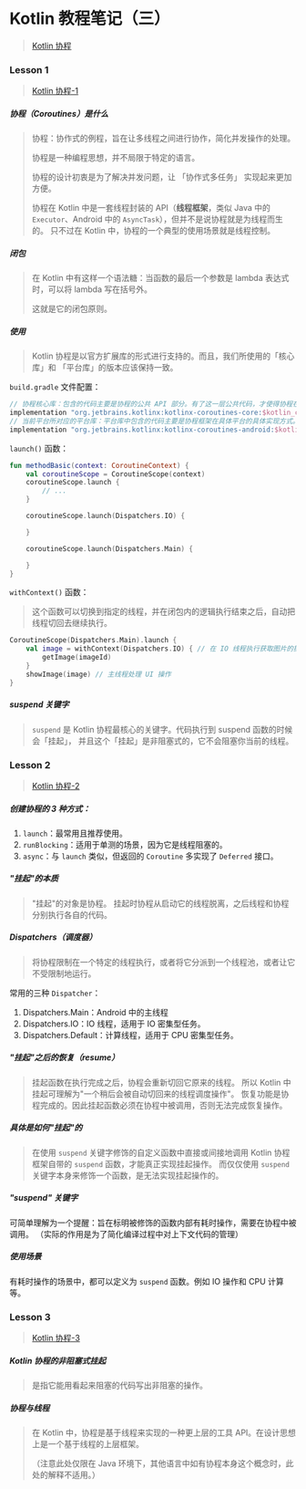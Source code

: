 # Kotlin 教程笔记（三）
> [Kotlin 协程](https://kaixue.io/tag/kotlin-coroutines/)

### Lesson 1
> [Kotlin 协程-1](https://kaixue.io/kotlin-coroutines-1/)

##### 协程（Coroutines）是什么
> 协程：协作式的例程，旨在让多线程之间进行协作，简化并发操作的处理。
> 
> 协程是一种编程思想，并不局限于特定的语言。
>
> 协程的设计初衷是为了解决并发问题，让 「协作式多任务」 实现起来更加方便。
>
> 协程在 Kotlin 中是一套线程封装的 API（**线程框架**，类似 Java 中的 `Executor`、Android 中的 `AsyncTask`），但并不是说协程就是为线程而生的。
> 只不过在 Kotlin 中，协程的一个典型的使用场景就是线程控制。

##### 闭包
> 在 Kotlin 中有这样一个语法糖：当函数的最后一个参数是 lambda 表达式时，可以将 lambda 写在括号外。
>
> 这就是它的闭包原则。

##### 使用
> Kotlin 协程是以官方扩展库的形式进行支持的。而且，我们所使用的「核心库」和 「平台库」的版本应该保持一致。

`build.gradle` 文件配置：
```groovy
// 协程核心库：包含的代码主要是协程的公共 API 部分。有了这一层公共代码，才使得协程在各个平台上的接口得到统一。
implementation "org.jetbrains.kotlinx:kotlinx-coroutines-core:$kotlin_coroutines"
// 当前平台所对应的平台库：平台库中包含的代码主要是协程框架在具体平台的具体实现方式。因为多线程在各个平台的实现方式是有所差异的。
implementation "org.jetbrains.kotlinx:kotlinx-coroutines-android:$kotlin_coroutines"
```

`launch()` 函数：
```kotlin
fun methodBasic(context: CoroutineContext) {
    val coroutineScope = CoroutineScope(context)
    coroutineScope.launch {
        // ...
    }

    coroutineScope.launch(Dispatchers.IO) {

    }

    coroutineScope.launch(Dispatchers.Main) {

    }
}
```
`withContext()` 函数：
> 这个函数可以切换到指定的线程，并在闭包内的逻辑执行结束之后，自动把线程切回去继续执行。
```kotlin
CoroutineScope(Dispatchers.Main).launch {
    val image = withContext(Dispatchers.IO) { // 在 IO 线程执行获取图片的操作，结束后自动回到主线程
        getImage(imageId)
    }
    showImage(image) // 主线程处理 UI 操作
}
```

##### suspend 关键字
> `suspend` 是 Kotlin 协程最核心的关键字。代码执行到 suspend 函数的时候会「挂起」，
并且这个「挂起」是非阻塞式的，它不会阻塞你当前的线程。

### Lesson 2
> [Kotlin 协程-2](https://kaixue.io/kotlin-coroutines-2/)

##### 创建协程的 3 种方式：
1. `launch`：最常用且推荐使用。
2. `runBlocking`：适用于单测的场景，因为它是线程阻塞的。
3. `async`：与 `launch` 类似，但返回的 `Coroutine` 多实现了 `Deferred` 接口。

##### "挂起"的本质
> "挂起"的对象是协程。
> 挂起时协程从启动它的线程脱离，之后线程和协程分别执行各自的代码。

##### Dispatchers（调度器）
> 将协程限制在一个特定的线程执行，或者将它分派到一个线程池，或者让它不受限制地运行。

常用的三种 `Dispatcher`：
1. Dispatchers.Main：Android 中的主线程
2. Dispatchers.IO：IO 线程，适用于 IO 密集型任务。
3. Dispatchers.Default：计算线程，适用于 CPU 密集型任务。

##### "挂起"之后的恢复（resume）
> 挂起函数在执行完成之后，协程会重新切回它原来的线程。
> 所以 Kotlin 中挂起可理解为"一个稍后会被自动切回来的线程调度操作"。
> 恢复功能是协程完成的。因此挂起函数必须在协程中被调用，否则无法完成恢复操作。

##### 具体是如何"挂起"的
> 在使用 `suspend` 关键字修饰的自定义函数中直接或间接地调用 Kotlin 协程框架自带的 `suspend` 函数，才能真正实现挂起操作。
> 而仅仅使用 `suspend` 关键字本身来修饰一个函数，是无法实现挂起操作的。

##### "suspend" 关键字
可简单理解为一个提醒：旨在标明被修饰的函数内部有耗时操作，需要在协程中被调用。
（实际的作用是为了简化编译过程中对上下文代码的管理）

##### 使用场景
有耗时操作的场景中，都可以定义为 `suspend` 函数。例如 IO 操作和 CPU 计算等。

### Lesson 3
> [Kotlin 协程-3](https://kaixue.io/kotlin-coroutines-2/)

##### Kotlin 协程的非阻塞式挂起
> 是指它能用看起来阻塞的代码写出非阻塞的操作。

##### 协程与线程
> 在 Kotlin 中，协程是基于线程来实现的一种更上层的工具 API。在设计思想上是一个基于线程的上层框架。
>
>（注意此处仅限在 Java 环境下，其他语言中如有协程本身这个概念时，此处的解释不适用。）


